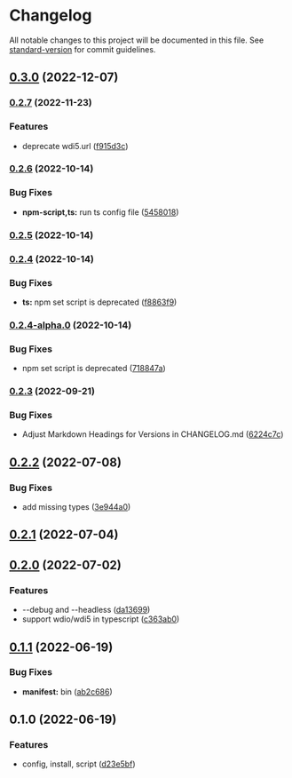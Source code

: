 # Changelog

All notable changes to this project will be documented in this file. See [standard-version](https://github.com/conventional-changelog/standard-version) for commit guidelines.

## [0.3.0](https://github.com/ui5-community/create-wdi5/compare/v0.2.7...v0.3.0) (2022-12-07)

### [0.2.7](https://github.com/ui5-community/create-wdi5/compare/v0.2.6...v0.2.7) (2022-11-23)


### Features

* deprecate wdi5.url ([f915d3c](https://github.com/ui5-community/create-wdi5/commit/f915d3ce68ce4159e2eebf983af037b9f0b2dab1))

### [0.2.6](https://github.com/ui5-community/create-wdi5/compare/v0.2.5...v0.2.6) (2022-10-14)


### Bug Fixes

* **npm-script,ts:** run ts config file ([5458018](https://github.com/ui5-community/create-wdi5/commit/54580187e15f29bb5aa7f133e3bacbdbb665018d))

### [0.2.5](https://github.com/ui5-community/create-wdi5/compare/v0.2.4...v0.2.5) (2022-10-14)

### [0.2.4](https://github.com/ui5-community/create-wdi5/compare/v0.2.4-alpha.0...v0.2.4) (2022-10-14)


### Bug Fixes

* **ts:** npm set script is deprecated ([f8863f9](https://github.com/ui5-community/create-wdi5/commit/f8863f9dcd392531fdb262cdd2f9a751e58baeda))

### [0.2.4-alpha.0](https://github.com/ui5-community/create-wdi5/compare/v0.2.3...v0.2.4-alpha.0) (2022-10-14)


### Bug Fixes

* npm set script is deprecated ([718847a](https://github.com/ui5-community/create-wdi5/commit/718847aeadd6fbefe0949694756f9c39439a5d7e))

### [0.2.3](https://github.com/ui5-community/create-wdi5/compare/v0.2.2...v0.2.3) (2022-09-21)


### Bug Fixes

* Adjust Markdown Headings for Versions in CHANGELOG.md ([6224c7c](https://github.com/ui5-community/create-wdi5/commit/6224c7c7eaed55e14359c75047060723dc42fe57))

## [0.2.2](https://github.com/ui5-community/create-wdi5/compare/v0.2.1...v0.2.2) (2022-07-08)


### Bug Fixes

* add missing types ([3e944a0](https://github.com/ui5-community/create-wdi5/commit/3e944a0b7f272777b34c8f4c777003d6fd385a02))

## [0.2.1](https://github.com/ui5-community/create-wdi5/compare/v0.2.0...v0.2.1) (2022-07-04)

## [0.2.0](https://github.com/ui5-community/create-wdi5/compare/v0.1.1...v0.2.0) (2022-07-02)


### Features

* --debug and --headless ([da13699](https://github.com/ui5-community/create-wdi5/commit/da13699aee7a7029fd1af646a2b70df2278f0d6c))
* support wdio/wdi5 in typescript ([c363ab0](https://github.com/ui5-community/create-wdi5/commit/c363ab0619e9826ce6a43a3ee9d62ac9afd0aa08))

## [0.1.1](https://github.com/ui5-community/create-wdi5/compare/v0.1.0...v0.1.1) (2022-06-19)


### Bug Fixes

* **manifest:** bin ([ab2c686](https://github.com/ui5-community/create-wdi5/commit/ab2c6864b3b2033bc373d9cc155f0e68a3c52282))

## 0.1.0 (2022-06-19)


### Features

* config, install, script ([d23e5bf](https://github.com/ui5-community/create-wdi5/commit/d23e5bf2d4cce82befa80fb2b44496a6f6005fa0))
